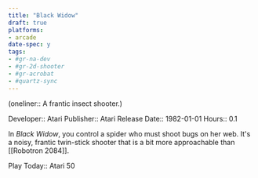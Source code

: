 ```yaml
---
title: "Black Widow"
draft: true
platforms:
- arcade
date-spec: y
tags:
- #gr-na-dev 
- #gr-2d-shooter 
- #gr-acrobat 
- #quartz-sync
---
```


(oneliner:: A frantic insect shooter.)

Developer:: Atari
Publisher:: Atari
Release Date:: 1982-01-01
Hours:: 0.1

In *Black Widow*, you control a spider who must shoot bugs on her web. It's a noisy, frantic twin-stick shooter that is a bit more approachable than [[Robotron 2084]].

Play Today:: Atari 50